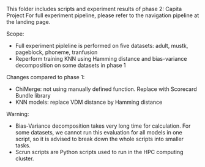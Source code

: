This folder includes scripts and experiment results of phase 2: Capita Project
For full experiment pipeline, please refer to the navigation pipeline at the landing page.

Scope:
- Full experiment pipleline is performed on five datasets: adult, mustk, pageblock, phoneme, tranfusion
- Reperform training KNN using Hamming distance and bias-variance decomposition on some datasets in phase 1

Changes compared to phase 1:
- ChiMerge: not using manually defined function. Replace with Scorecard Bundle library
- KNN models: replace VDM distance by Hamming distance

Warning: 
- Bias-Variance decomposition takes very long time for calculation. For some datasets, we cannot run this evaluation for all models in one script, so it is advised to break down the whole scripts into smaller tasks.
- Scrun scripts are Python scripts used to run in the HPC computing cluster.
